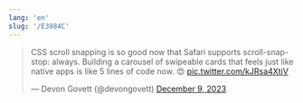```yaml
---
lang: 'en'
slug: '/E3984C'
---
```


<blockquote class="twitter-tweet">
<p lang="en" dir="ltr">
CSS scroll snapping is so good now that Safari supports scroll-snap-stop: always. Building a carousel of swipeable cards that feels just like native apps is like 5 lines of code now. 😍 <a href="https://t.co/kJRsa4XtjV">pic.twitter.com/kJRsa4XtjV</a>
</p>
&mdash; Devon Govett (@devongovett) <a href="https://twitter.com/devongovett/status/1733308568768528821?ref_src=twsrc%5Etfw">December 9, 2023</a></blockquote>

